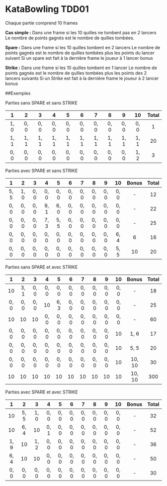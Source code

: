 # KataBowling TDD01

Chaque partie comprend 10 frames

**Cas simple :** Dans une frame si les 10 quilles ne tombent pas en 2 lancers 
Le nombre de points gagnés est le nombre de quilles tombées. 

**Spare :** Dans une frame si les 10 quilles tombent en 2 lancers
Le nombre de points gagnés est le nombre de quilles tombées plus les points du lancer suivant
Si un spare est fait à la dernière frame le joueur à 1 lancer bonus

**Strike :** Dans une frame si les 10 quilles tombent en 1 lancer
Le nombre de points gagnés est le nombre de quilles tombées plus les points des 2 lancers suivants
Si un Strike est fait à la dernière frame le joueur à 2 lancer bonus

##Exemples

Parties sans SPARE et sans STRIKE  

| 1   | 2    | 3    | 4    | 5    | 6    | 7    | 8    | 9    | 10   | Total
|:----:|:----:|:----:|:----:|:----:|:----:|:----:|:----:|:----:|:----:|:----:
| 1, 0 | 0, 0 | 0, 0 | 0, 0 | 0, 0 | 0, 0 | 0, 0 | 0, 0 | 0, 0 | 0, 0 | 1  
| 1, 1 | 1, 1 | 1, 1 | 1, 1 | 1, 1 | 1, 1 | 1, 1 | 1, 1 | 1, 1 | 1, 1 | 20  
| 0, 0 | 0, 0 | 0, 0 | 0, 0 | 0, 0 | 0, 0 | 0, 0 | 0, 0 | 0, 0 | 1, 2 | 3


Parties avec SPARE et sans STRIKE

| 1    | 2    | 3    | 4    | 5    | 6    | 7    | 8    | 9    | 10   | Bonus | Total  
|:----:|:----:|:----:|:----:|:----:|:----:|:----:|:----:|:----:|:----:|:----: |:----:
| 5, 5 | 1, 0 | 0, 0 | 0, 0 | 0, 0 | 0, 0 | 0, 0 | 0, 0 | 0, 0 | 0, 0 | -     | 12  
| 0, 0 | 0, 0 | 0, 0 | 9, 1 | 6, 0 | 0, 0 | 0, 0 | 0, 0 | 0, 0 | 0, 0 | -     | 22  
| 0, 0 | 0, 0 | 0, 0 | 7, 3 | 5, 5 | 0, 0 | 0, 0 | 0, 0 | 0, 0 | 0, 0 | -     | 25  
| 0, 0 | 0, 0 | 0, 0 | 0, 0 | 0, 0 | 0, 0 | 0, 0 | 0, 0 | 0, 0 | 6, 4 | 6     | 16  
| 0, 0 | 0, 0 | 0, 0 | 0, 0 | 0, 0 | 0, 0 | 0, 0 | 0, 0 | 0, 0 | 5, 5 | 10    | 20  


Parties sans SPARE et avec STRIKE

| 1    | 2    | 3    | 4    | 5    | 6    | 7    | 8    | 9    | 10   | Bonus  | Total  
|:----:|:----:|:----:|:----:|:----:|:----:|:----:|:----:|:----:|:----:|:------:|:----:
| 10   | 3, 1 | 0, 0 | 0, 0 | 0, 0 | 0, 0 | 0, 0 | 0, 0 | 0, 0 | 0, 0 | -      | 18  
| 0, 0 | 0, 0 | 0, 0 |  10  | 6, 3 | 0, 0 | 0, 0 | 0, 0 | 0, 0 | 0, 0 | -      | 25  
|  10  |  10  |  10  | 0, 0 | 0, 0 | 0, 0 | 0, 0 | 0, 0 | 0, 0 | 0, 0 | -      | 60 
| 0, 0 | 0, 0 | 0, 0 | 0, 0 | 0, 0 | 0, 0 | 0, 0 | 0, 0 | 0, 0 |  10  | 1, 6   | 17  
| 0, 0 | 0, 0 | 0, 0 | 0, 0 | 0, 0 | 0, 0 | 0, 0 | 0, 0 | 0, 0 |  10  | 5, 5   | 20  
| 0, 0 | 0, 0 | 0, 0 | 0, 0 | 0, 0 | 0, 0 | 0, 0 | 0, 0 | 0, 0 |  10  | 10, 10 | 30 
|  10  |  10  |  10  |  10  |  10  |  10  |  10  |  10  |  10  |  10  | 10, 10 | 300 

 
 
Parties avec SPARE et avec STRIKE
 
| 1    | 2    | 3    | 4    | 5    | 6    | 7    | 8    | 9    | 10   | Bonus  | Total  
|:----:|:----:|:----:|:----:|:----:|:----:|:----:|:----:|:----:|:----:|:------:|:----:
| 10   | 5, 5 | 1, 0 | 0, 0 | 0, 0 | 0, 0 | 0, 0 | 0, 0 | 0, 0 | 0, 0 | -      | 32  
| 10   | 6, 4 |  10  | 0, 1 | 0, 0 | 0, 0 | 0, 0 | 0, 0 | 0, 0 | 0, 0 | -      | 52  
| 1, 9 |  10  | 1, 2 | 0, 0 | 0, 0 | 0, 0 | 0, 0 | 0, 0 | 0, 0 | 0, 0 | -      | 36  
| 6, 4 |  10  |  10  | 0, 0 | 0, 0 | 0, 0 | 0, 0 | 0, 0 | 0, 0 | 0, 0 | -      | 50  
| 0, 0 | 0, 0 | 0, 0 | 0, 0 | 0, 0 | 0, 0 | 0, 0 | 0, 0 | 0, 0 | 0, 0 | -      | 30 

